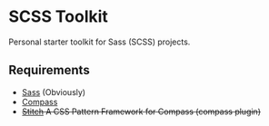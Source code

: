 # SCSS Toolkit

Personal starter toolkit for Sass (SCSS) projects.

## Requirements

* [Sass](http://sass-lang.com/) (Obviously)
* [Compass](http://compass-style.org/)
* <del>[Stitch](http://stitchcss.com/) A CSS Pattern Framework for Compass (compass plugin)</del>
